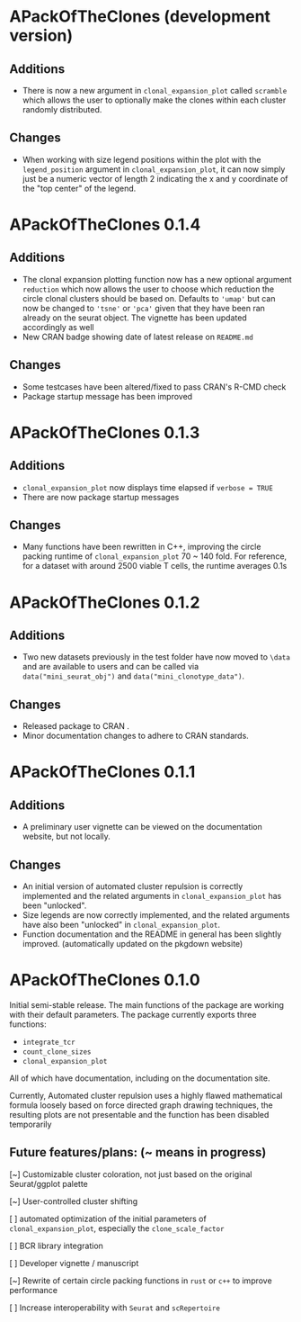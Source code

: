 # APackOfTheClones (development version)
## Additions
* There is now a new argument in `clonal_expansion_plot` called `scramble` which allows the user to optionally make the clones within each cluster randomly distributed.

## Changes
* When working with size legend positions within the plot with the `legend_position` argument in `clonal_expansion_plot`, it can now simply just be a numeric vector of length 2 indicating the x and y coordinate of the "top center" of the legend.

# APackOfTheClones 0.1.4
## Additions
* The clonal expansion plotting function now has a new optional argument `reduction` which now allows the user to choose which reduction the circle clonal clusters should be based on. Defaults to `'umap'` but can now be changed to `'tsne'` or `'pca'` given that they have been ran already on the seurat object. The vignette has been updated accordingly as well
* New CRAN badge showing date of latest release on `README.md`

## Changes
* Some testcases have been altered/fixed to pass CRAN's R-CMD check
* Package startup message has been improved

# APackOfTheClones 0.1.3
## Additions
* `clonal_expansion_plot` now displays time elapsed if `verbose = TRUE`
* There are now package startup messages

## Changes
* Many functions have been rewritten in C++, improving the circle packing runtime of `clonal_expansion_plot` 70 ~ 140 fold. For reference, for a dataset with around 2500 viable T cells, the runtime averages 0.1s

# APackOfTheClones 0.1.2
## Additions
* Two new datasets previously in the test folder have now moved to `\data` and are available to users and can be called via `data("mini_seurat_obj")` and `data("mini_clonotype_data")`.

## Changes
* Released package to CRAN .
* Minor documentation changes to adhere to CRAN standards.

# APackOfTheClones 0.1.1
## Additions
* A preliminary user vignette can be viewed on the documentation website, but not locally.

## Changes
* An initial version of automated cluster repulsion is correctly implemented and the related arguments in `clonal_expansion_plot` has been "unlocked".
* Size legends are now correctly implemented, and the related arguments have also been "unlocked" in `clonal_expansion_plot`.
* Function documentation and the README in general has been slightly improved. (automatically updated on the pkgdown website)

# APackOfTheClones 0.1.0 
Initial semi-stable release. The main functions of the package are working with their default parameters. The package currently exports three functions:

* `integrate_tcr`
* `count_clone_sizes`
* `clonal_expansion_plot`

All of which have documentation, including on the documentation site.

Currently, Automated cluster repulsion uses a highly flawed mathematical formula loosely based on force directed graph drawing techniques, the resulting plots are not presentable and the function has been disabled temporarily

##  Future features/plans: (~ means in progress)
[~] Customizable cluster coloration, not just based on the original Seurat/ggplot palette

[~] User-controlled cluster shifting

[ ] automated optimization of the initial parameters of `clonal_expansion_plot`, especially the `clone_scale_factor`

[ ] BCR library integration

[ ] Developer vignette / manuscript

[~] Rewrite of certain circle packing functions in `rust` or `c++` to improve performance

[ ] Increase interoperability with `Seurat` and `scRepertoire`
